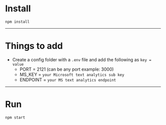 # Install

`npm install`

---

# Things to add

- Create a config folder with a `.env` file and add the following as `key = value`
  - PORT = 2121 (can be any port example: 3000)
  - MS_KEY = `your Microsoft text analytics sub key`
  - ENDPOINT = `your MS text analytics endpoint`

---

# Run

`npm start`
